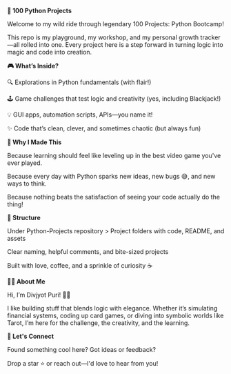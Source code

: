 **🎯 100 Python Projects**

Welcome to my wild ride through legendary 100 Projects: Python Bootcamp!

This repo is my playground, my workshop, and my personal growth tracker—all rolled into one. Every project here is a step forward in turning logic into magic and code into creation.

**🎮 What’s Inside?**

🔍 Explorations in Python fundamentals (with flair!)

🕹️ Game challenges that test logic and creativity (yes, including Blackjack!)

💡 GUI apps, automation scripts, APIs—you name it!

✨ Code that’s clean, clever, and sometimes chaotic (but always fun)

**📌 Why I Made This**

Because learning should feel like leveling up in the best video game you've ever played.

Because every day with Python sparks new ideas, new bugs 😅, and new ways to think.

Because nothing beats the satisfaction of seeing your code actually do the thing!

**📁 Structure**

Under Python-Projects repository > Project folders with code, README, and assets

Clear naming, helpful comments, and bite-sized projects

Built with love, coffee, and a sprinkle of curiosity ☕

**👨‍💻 About Me**

Hi, I’m Divjyot Puri! 🐍✨

I like building stuff that blends logic with elegance. Whether it’s simulating financial systems, coding up card games, or diving into symbolic worlds like Tarot, I’m here for the challenge, the creativity, and the learning.

**🚀 Let's Connect**

Found something cool here? Got ideas or feedback?

Drop a star ⭐ or reach out—I'd love to hear from you!
